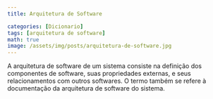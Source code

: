 ```yaml
---
title: Arquitetura de Software

categories: [Dicionario]
tags: [arquitetura de software]
math: true
image: /assets/img/posts/arquitetura-de-software.jpg
---
```


A arquitetura de software de um sistema consiste na definição dos componentes de software, suas propriedades externas, e seus relacionamentos com outros softwares. O termo também se refere à documentação da arquitetura de software do sistema.
